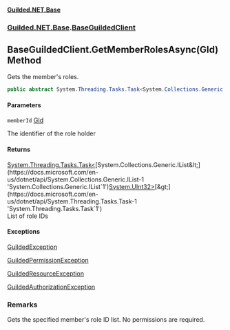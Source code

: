 
#### [Guilded.NET.Base](Guilded_NET_Base 'Guilded.NET.Base')
### [Guilded.NET.Base](Guilded_NET_Base#Guilded_NET_Base 'Guilded.NET.Base').[BaseGuildedClient](BaseGuildedClient 'Guilded.NET.Base.BaseGuildedClient')
## BaseGuildedClient.GetMemberRolesAsync(GId) Method

Gets the member's roles.
```csharp
public abstract System.Threading.Tasks.Task<System.Collections.Generic.IList<uint>> GetMemberRolesAsync(Guilded.NET.Base.GId memberId);
```

#### Parameters

<a name='Guilded_NET_Base_BaseGuildedClient_GetMemberRolesAsync(Guilded_NET_Base_GId)_memberId'></a>
`memberId` [GId](GId 'Guilded.NET.Base.GId')

The identifier of the role holder


#### Returns
[System.Threading.Tasks.Task&lt;](https://docs.microsoft.com/en-us/dotnet/api/System.Threading.Tasks.Task-1 'System.Threading.Tasks.Task`1')[System.Collections.Generic.IList&lt;](https://docs.microsoft.com/en-us/dotnet/api/System.Collections.Generic.IList-1 'System.Collections.Generic.IList`1')[System.UInt32](https://docs.microsoft.com/en-us/dotnet/api/System.UInt32 'System.UInt32')[&gt;](https://docs.microsoft.com/en-us/dotnet/api/System.Collections.Generic.IList-1 'System.Collections.Generic.IList`1')[&gt;](https://docs.microsoft.com/en-us/dotnet/api/System.Threading.Tasks.Task-1 'System.Threading.Tasks.Task`1')  
List of role IDs


#### Exceptions

[GuildedException](GuildedException 'Guilded.NET.Base.GuildedException')

[GuildedPermissionException](GuildedPermissionException 'Guilded.NET.Base.GuildedPermissionException')

[GuildedResourceException](GuildedResourceException 'Guilded.NET.Base.GuildedResourceException')

[GuildedAuthorizationException](GuildedAuthorizationException 'Guilded.NET.Base.GuildedAuthorizationException')

### Remarks
  
Gets the specified member's role ID list. No permissions are required.